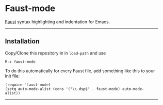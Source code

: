 # Faust-mode

[Faust](http://faust.grame.fr) syntax highlighting and indentation for Emacs.

---

## Installation

Copy/Clone this repository in in `load-path` and use 


```elisp
M-x faust-mode
```

To do this automatically for every Faust file, add something like this to your init file:

```elisp
(require 'faust-mode)
(setq auto-mode-alist (cons '("\\.dsp$" . faust-mode) auto-mode-alist))
```

---
